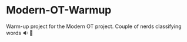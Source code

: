# Modern-OT-Warmup
Warm-up project for the Modern OT project. Couple of nerds classifying words :sound: :mega:

